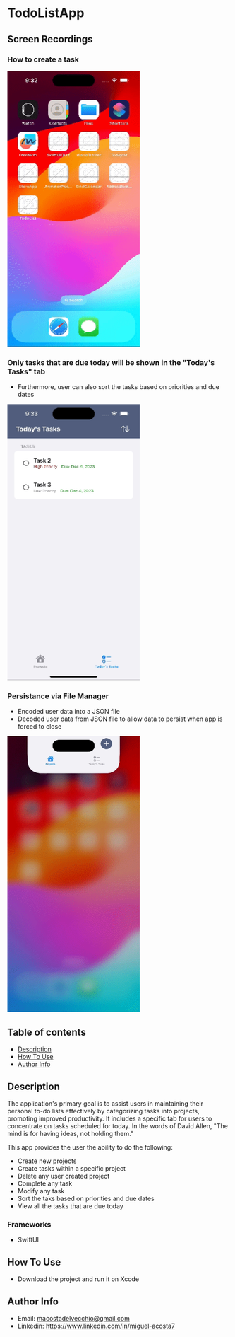 # TodoListApp

## Screen Recordings
### How to create a task
<img src="https://github.com/MiguelAcostaDelVecchio/TodoListApp/blob/main/Gifs/CreatingTask.gif" width="300" height="624" />

### Only tasks that are due today will be shown in the "Today's Tasks" tab
- Furthermore, user can also sort the tasks based on priorities and due dates
<img src="https://github.com/MiguelAcostaDelVecchio/TodoListApp/blob/main/Gifs/TodaysViewDemonstration.gif" width="300" height="624" />

### Persistance via File Manager
- Encoded user data into a JSON file
- Decoded user data from JSON file to allow data to persist when app is forced to close
<img src="https://github.com/MiguelAcostaDelVecchio/TodoListApp/blob/main/Gifs/DemonstratingPersistance.gif" width="300" height="624" />

## Table of contents
- [Description](https://github.com/MiguelAcostaDelVecchio/TodoListApp/edit/main/README.md#description)
- [How To Use](https://github.com/MiguelAcostaDelVecchio/TodoListApp/edit/main/README.md#how-to-use)
- [Author Info](https://github.com/MiguelAcostaDelVecchio/TodoListApp/edit/main/README.md#author-info)
## Description
The application's primary goal is to assist users in maintaining their personal to-do lists effectively by categorizing tasks into projects, promoting improved productivity. It includes a specific tab for users to concentrate on tasks scheduled for today. In the words of David Allen, "The mind is for having ideas, not holding them."

This app provides the user the ability to do the following:
- Create new projects
- Create tasks within a specific project
- Delete any user created project
- Complete any task
- Modify any task
- Sort the taks based on priorities and due dates
- View all the tasks that are due today

### Frameworks
- SwiftUI
## How To Use
- Download the project and run it on Xcode
## Author Info
- Email: macostadelvecchio@gmail.com
- Linkedin: https://www.linkedin.com/in/miguel-acosta7
